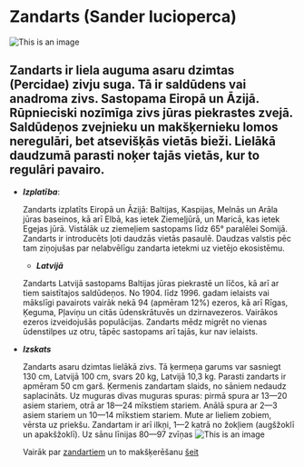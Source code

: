 # **Zandarts (Sander lucioperca)**
![This is an image](https://upload.wikimedia.org/wikipedia/commons/thumb/e/e8/Sander_lucioperca_Hungary.jpg/480px-Sander_lucioperca_Hungary.jpg)

## Zandarts ir liela auguma asaru dzimtas (Percidae) zivju suga. Tā ir saldūdens vai anadroma zivs. Sastopama Eiropā un Āzijā. Rūpnieciski nozīmīga zivs jūras piekrastes zvejā. Saldūdeņos zvejnieku un makšķernieku lomos neregulāri, bet atsevišķās vietās bieži. Lielākā daudzumā parasti noķer tajās vietās, kur to regulāri pavairo.

- ***Izplatība***:

  Zandarts izplatīts Eiropā un Āzijā: Baltijas, Kaspijas, Melnās un Arāla jūras baseinos, kā arī Elbā, kas ietek Ziemeļjūrā, un Maricā, kas ietek Egejas jūrā. Vistālāk uz ziemeļiem sastopams līdz 65° paralēlei Somijā. Zandarts ir introducēts ļoti daudzās vietās pasaulē. Daudzas valstis pēc tam ziņojušas par nelabvēlīgu zandarta ietekmi uz vietējo ekosistēmu.
  - ***Latvijā***

   Zandarts Latvijā sastopams Baltijas jūras piekrastē un līčos, kā arī ar tiem saistītajos saldūdeņos. No 1904. līdz 1996. gadam ielaists vai mākslīgi pavairots vairāk nekā 94 (apmēram 12%) ezeros, kā arī Rīgas, Ķeguma, Pļaviņu un citās ūdenskrātuvēs un dzirnavezeros. Vairākos ezeros izveidojušās populācijas. Zandarts mēdz migrēt no vienas ūdenstilpes uz otru, tāpēc sastopams arī tajās, kur nav ielaists.

- ***Izskats***

   Zandarts asaru dzimtas lielākā zivs. Tā ķermeņa garums var sasniegt 130 cm, Latvijā 100 cm, svars 20 kg, Latvijā 10,3 kg. Parasti zandarts ir apmēram 50 cm garš. Ķermenis zandartam slaids, no sāniem nedaudz saplacināts. Uz muguras divas muguras spuras: pirmā spura ar 13—20 asiem stariem, otrā ar 18—24 mīkstiem stariem. Anālā spura ar 2—3 asiem stariem un 10—14 mīkstiem stariem. Mute ar lieliem zobiem, vērsta uz priekšu. Zandartam ir arī ilkņi, 1—2 katrā no žokļiem (augšžoklī un apakšžoklī). Uz sānu līnijas 80—97 zvīņas
   ![This is an image](https://encrypted-tbn0.gstatic.com/images?q=tbn:ANd9GcS6jZ_ezJ55lb3NjsZn_jIt9ZoJ5To2y3_fFg&usqp=CAU)

   Vairāk par [zandartiem](https://lv.wikipedia.org/wiki/Zandarts) un to makšķerēšanu [šeit](https://www.copeslietas.lv/site/sarunas/topic/111/)